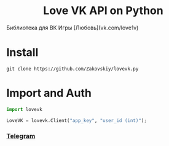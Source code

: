 <h1 align="center">
  Love VK API on Python
</h1>
Библиотека для ВК Игры [Любовь](vk.com/love1v)

# Install
```
git clone https://github.com/Zakovskiy/lovevk.py
```

# Import and Auth
```python
import lovevk

LoveVK = lovevk.Client("app_key", "user_id (int)");
```

### [Telegram](https://t.me/zakovskiy)

